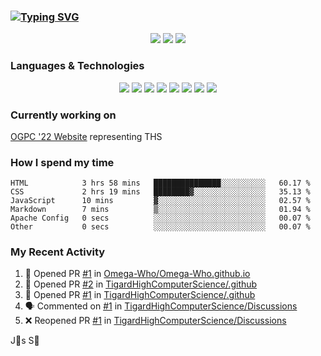 ### [![Typing SVG](https://readme-typing-svg.herokuapp.com?vCenter=true&multiline=true&height=70&lines=Hi%2C+I'm+James+%F0%9F%91%8B;Currently+looking+for+work+%F0%9F%92%BC)](https://git.io/typing-svg)

<p align="center">
<a href="https://www.instagram.com/jms.smh/"><img src="https://img.shields.io/badge/Instagram-%23E4405F.svg?style=for-the-badge&logo=Instagram&logoColor=white"></a>
<a href="https://www.linkedin.com/in/james-smith-6913a2229"><img src="https://img.shields.io/badge/linkedin-%230077B5.svg?style=for-the-badge&logo=linkedin&logoColor=white"></a>
<a href="https://open.spotify.com/user/firecreeperjms?si=9pxXotqyTWircpJmwzRWgQ&utm_source=copy-link"><img src="https://img.shields.io/badge/Spotify-1ED760?style=for-the-badge&logo=spotify&logoColor=white)"></a>
  </p>

### Languages & Technologies

<p align="center">
<img src="https://img.shields.io/badge/html5-%23E34F26.svg?style=for-the-badge&logo=html5&logoColor=white">
<img src="https://img.shields.io/badge/javascript-%23323330.svg?style=for-the-badge&logo=javascript&logoColor=%23F7DF1E">
<img src="https://img.shields.io/badge/css3-%231572B6.svg?style=for-the-badge&logo=css3&logoColor=white">
<img src="https://img.shields.io/badge/c++-%2300599C.svg?style=for-the-badge&logo=c%2B%2B&logoColor=white">
<img src="https://img.shields.io/badge/node.js-6DA55F?style=for-the-badge&logo=node.js&logoColor=white">
<img src="https://img.shields.io/badge/react-%2320232a.svg?style=for-the-badge&logo=react&logoColor=%2361DAFB">
<img src="https://img.shields.io/badge/tailwindcss-%2338B2AC.svg?style=for-the-badge&logo=tailwind-css&logoColor=white">
<img src="https://img.shields.io/badge/Visual%20Studio%20Code-0078d7.svg?style=for-the-badge&logo=visual-studio-code&logoColor=white">
  </p>

### Currently working on

[OGPC '22 Website](https://github.com/TigardHighGDC/TigardHighGDC.github.io) representing THS

### How I spend my time

<!--START_SECTION:waka-->

```text
HTML            3 hrs 58 mins   ███████████████░░░░░░░░░░   60.17 %
CSS             2 hrs 19 mins   ████████▓░░░░░░░░░░░░░░░░   35.13 %
JavaScript      10 mins         ▓░░░░░░░░░░░░░░░░░░░░░░░░   02.57 %
Markdown        7 mins          ▒░░░░░░░░░░░░░░░░░░░░░░░░   01.94 %
Apache Config   0 secs          ░░░░░░░░░░░░░░░░░░░░░░░░░   00.07 %
Other           0 secs          ░░░░░░░░░░░░░░░░░░░░░░░░░   00.07 %
```

<!--END_SECTION:waka-->

### My Recent Activity
<!--START_SECTION:activity-->
1. 💪 Opened PR [#1](https://github.com/Omega-Who/Omega-Who.github.io/pull/1) in [Omega-Who/Omega-Who.github.io](https://github.com/Omega-Who/Omega-Who.github.io)
2. 💪 Opened PR [#2](https://github.com/TigardHighComputerScience/.github/pull/2) in [TigardHighComputerScience/.github](https://github.com/TigardHighComputerScience/.github)
3. 💪 Opened PR [#1](https://github.com/TigardHighComputerScience/.github/pull/1) in [TigardHighComputerScience/.github](https://github.com/TigardHighComputerScience/.github)
4. 🗣 Commented on [#1](https://github.com/TigardHighComputerScience/Discussions/issues/1) in [TigardHighComputerScience/Discussions](https://github.com/TigardHighComputerScience/Discussions)
5. ❌ Reopened PR [#1](https://github.com/TigardHighComputerScience/Discussions/pull/1) in [TigardHighComputerScience/Discussions](https://github.com/TigardHighComputerScience/Discussions)
<!--END_SECTION:activity-->

<!-- using waka time, https://github.com/athul/waka-readme, shields, and profile activity updater, https://dev.to/envoy_/150-badges-for-github-pnk) -->

<p align="center">
<src="http://ForTheBadge.com/images/badges/built-with-love.svg)">
</p>

J🎯s S🐲

<!-- https://github.com/Ileriayo/markdown-badges -->
